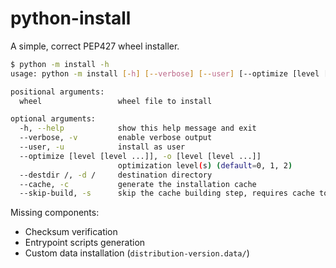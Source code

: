 # python-install

A simple, correct PEP427 wheel installer.

```sh
$ python -m install -h
usage: python -m install [-h] [--verbose] [--user] [--optimize [level [level ...]]] [--destdir /] [--cache] [--skip-build] [wheel]

positional arguments:
  wheel                 wheel file to install

optional arguments:
  -h, --help            show this help message and exit
  --verbose, -v         enable verbose output
  --user, -u            install as user
  --optimize [level [level ...]], -o [level [level ...]]
                        optimization level(s) (default=0, 1, 2)
  --destdir /, -d /     destination directory
  --cache, -c           generate the installation cache
  --skip-build, -s      skip the cache building step, requires cache to be present already
```

Missing components:
  - Checksum verification
  - Entrypoint scripts generation
  - Custom data installation (`distribution-version.data/`)
